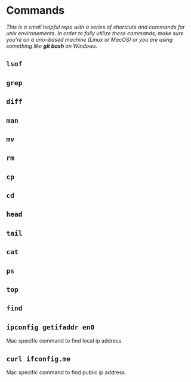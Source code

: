 # Commands

_This is a small helpful repo with a series of shortcuts and commands for unix environements. In order to fully utilize these commands, make sure you're on a unix-based machine (Linux or MacOS) or you are using something like **git bash** on Windows._

## `lsof`

## `grep`

## `diff`

## `man`

## `mv`

## `rm`

## `cp`

## `cd`

## `head`

## `tail`

## `cat`

## `ps`

## `top`

## `find`

## `ipconfig getifaddr en0`

Mac specific command to find local ip address. 

## `curl ifconfig.me`

Mac specific command to find public ip address. 
